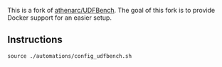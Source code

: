 This is a fork of [athenarc/UDFBench](https://github.com/athenarc/UDFBench). The goal of this fork is to provide Docker support for an easier setup.

## Instructions

```
source ./automations/config_udfbench.sh
```